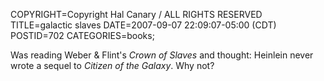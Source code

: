 COPYRIGHT=Copyright Hal Canary / ALL RIGHTS RESERVED
TITLE=galactic slaves
DATE=2007-09-07 22:09:07-05:00 (CDT)
POSTID=702
CATEGORIES=books;

Was reading Weber & Flint's _Crown of Slaves_ and thought: Heinlein never wrote a sequel to _Citizen of the Galaxy_. Why not?
